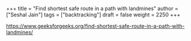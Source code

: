 +++
title = "Find shortest safe route in a path with landmines"
author = ["Seshal Jain"]
tags = ["backtracking"]
draft = false
weight = 2250
+++

<https://www.geeksforgeeks.org/find-shortest-safe-route-in-a-path-with-landmines/>
